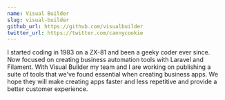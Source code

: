 ```yaml
---
name: Visual Builder
slug: visual-builder
github_url: https://github.com/visualbuilder
twitter_url: https://twitter.com/cannycookie
---
```


I started coding in 1983 on a ZX-81 and been a geeky coder ever since. 
Now focused on creating business automation tools with Laravel and Filament.
With Visual Builder my team and I are working on publishing a suite of tools that we've found essential when creating business apps.
We hope they will make creating apps faster and less repetitive and provide a better customer experience.
